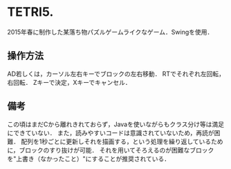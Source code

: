 # TETRI5.
2015年春に制作した某落ち物パズルゲームライクなゲーム．Swingを使用．

## 操作方法
AD若しくは，カーソル左右キーでブロックの左右移動．
RTでそれぞれ左回転，右回転．
Zキーで決定，Xキーでキャンセル．

## 備考
この頃はまだCから離れきれておらず，Javaを使いながらもクラス分け等は満足にできていない．
また，読みやすいコードは意識されていないため，再読が困難．
配列を1秒ごとに更新しそれを描画する，という処理を繰り返しているために，ブロックのすり抜けが可能．
それを用いてそろえるのが困難なブロックを"上書き（なかったこと）"にすることが推奨されている．
